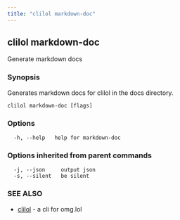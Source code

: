 ```yaml
---
title: "clilol markdown-doc"
---
```

## clilol markdown-doc

Generate markdown docs

### Synopsis

Generates markdown docs for clilol in the docs directory.


```
clilol markdown-doc [flags]
```

### Options

```
  -h, --help   help for markdown-doc
```

### Options inherited from parent commands

```
  -j, --json     output json
  -s, --silent   be silent
```

### SEE ALSO

* [clilol](clilol.md)	 - a cli for omg.lol

